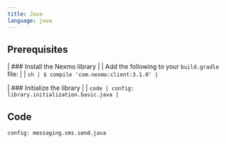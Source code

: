 ```yaml
---
title: Java
language: java
---
```


## Prerequisites

| ### Install the Nexmo library
|
| Add the following to your `build.gradle` file:
|
| ```sh
| $ compile 'com.nexmo:client:3.1.0'
| ```

| ### Initialize the library
|
| ```code
| config: library.initialization.basic.java
| ```

## Code

```code
config: messaging.sms.send.java
```
